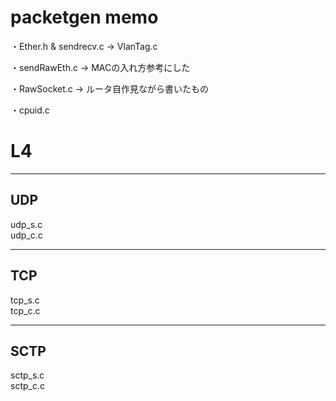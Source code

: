 # packetgen memo  
・Ether.h & sendrecv.c -> VlanTag.c　
 
・sendRawEth.c -> MACの入れ方参考にした
 
・RawSocket.c -> ルータ自作見ながら書いたもの
 
・cpuid.c
  
# L4
___
## UDP 
udp_s.c  
udp_c.c
___
## TCP 
tcp_s.c  
tcp_c.c
___
## SCTP
sctp_s.c  
sctp_c.c
